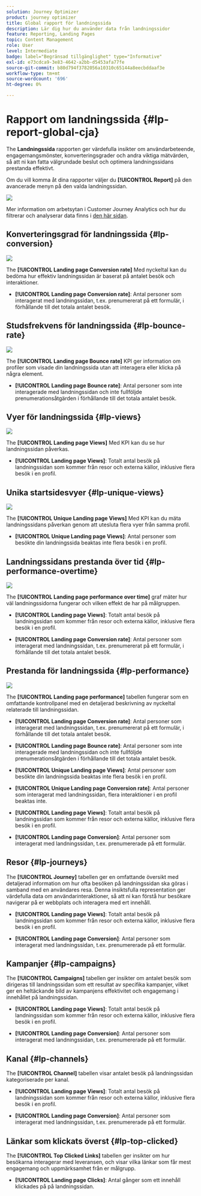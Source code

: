 ```yaml
---
solution: Journey Optimizer
product: journey optimizer
title: Global rapport för landningssida
description: Lär dig hur du använder data från landningssidor
feature: Reporting, Landing Pages
topic: Content Management
role: User
level: Intermediate
badge: label="Begränsad tillgänglighet" type="Informative"
exl-id: e73cdca9-3e83-4642-a2bb-d5453afa77fe
source-git-commit: b80d794f3782056a10310c65144a8eecbddaaf3e
workflow-type: tm+mt
source-wordcount: '696'
ht-degree: 0%

---
```


# Rapport om landningssida {#lp-report-global-cja}

The **Landningssida** rapporten ger värdefulla insikter om användarbeteende, engagemangsmönster, konverteringsgrader och andra viktiga mätvärden, så att ni kan fatta välgrundade beslut och optimera landningssidans prestanda effektivt.

Om du vill komma åt dina rapporter väljer du **[!UICONTROL Report]** på den avancerade menyn på den valda landningssidan.

![](assets/cja-lp.png)

Mer information om arbetsytan i Customer Journey Analytics och hur du filtrerar och analyserar data finns i [den här sidan](https://experienceleague.adobe.com/en/docs/analytics-platform/using/cja-workspace/home).

## Konverteringsgrad för landningssida {#lp-conversion}

![](assets/cja-lp-conversion-rate.png)

The **[!UICONTROL Landing page Conversion rate]** Med nyckeltal kan du bedöma hur effektiv landningssidan är baserat på antalet besök och interaktioner.

* **[!UICONTROL Landing page Conversion rate]**: Antal personer som interagerat med landningssidan, t.ex. prenumererat på ett formulär, i förhållande till det totala antalet besök.

## Studsfrekvens för landningssida {#lp-bounce-rate}

![](assets/cja-lp-bounce-rate.png)

The **[!UICONTROL Landing page Bounce rate]** KPI ger information om profiler som visade din landningssida utan att interagera eller klicka på några element.

* **[!UICONTROL Landing page Bounce rate]**: Antal personer som inte interagerade med landningssidan och inte fullföljde prenumerationsåtgärden i förhållande till det totala antalet besök.

## Vyer för landningssida {#lp-views}

![](assets/cja-lp-views.png)

The **[!UICONTROL Landing page Views]** Med KPI kan du se hur landningssidan påverkas.

* **[!UICONTROL Landing page Views]**: Totalt antal besök på landningssidan som kommer från resor och externa källor, inklusive flera besök i en profil.

## Unika startsidesvyer {#lp-unique-views}

![](assets/cja-lp-unique-views.png)

The **[!UICONTROL Unique Landing page Views]** Med KPI kan du mäta landningssidans påverkan genom att utesluta flera vyer från samma profil.

* **[!UICONTROL Unique Landing page Views]**: Antal personer som besökte din landningssida beaktas inte flera besök i en profil.

## Landningssidans prestanda över tid {#lp-performance-overtime}

![](assets/cja-lp-performance-overtime.png)

The **[!UICONTROL Landing page performance over time]** graf mäter hur väl landningssidorna fungerar och vilken effekt de har på målgruppen.

* **[!UICONTROL Landing page Views]**: Totalt antal besök på landningssidan som kommer från resor och externa källor, inklusive flera besök i en profil.

* **[!UICONTROL Landing page Conversion rate]**: Antal personer som interagerat med landningssidan, t.ex. prenumererat på ett formulär, i förhållande till det totala antalet besök.

## Prestanda för landningssida {#lp-performance}

![](assets/cja-lp-performance.png)

The **[!UICONTROL Landing page performance]** tabellen fungerar som en omfattande kontrollpanel med en detaljerad beskrivning av nyckeltal relaterade till landningssidan.

* **[!UICONTROL Landing page Conversion rate]**: Antal personer som interagerat med landningssidan, t.ex. prenumererat på ett formulär, i förhållande till det totala antalet besök.

* **[!UICONTROL Landing page Bounce rate]**: Antal personer som inte interagerade med landningssidan och inte fullföljde prenumerationsåtgärden i förhållande till det totala antalet besök.

* **[!UICONTROL Unique Landing page Views]**: Antal personer som besökte din landningssida beaktas inte flera besök i en profil.

* **[!UICONTROL Unique Landing page Conversion rate]**: Antal personer som interagerat med landningssidan, flera interaktioner i en profil beaktas inte.

* **[!UICONTROL Landing page Views]**: Totalt antal besök på landningssidan som kommer från resor och externa källor, inklusive flera besök i en profil.

* **[!UICONTROL Landing page Conversion]**: Antal personer som interagerat med landningssidan, t.ex. prenumererade på ett formulär.

## Resor {#lp-journeys}

The **[!UICONTROL Journey]** tabellen ger en omfattande översikt med detaljerad information om hur ofta besöken på landningssidan ska göras i samband med en användares resa. Denna insiktsfulla representation ger värdefulla data om användarinteraktioner, så att ni kan förstå hur besökare navigerar på er webbplats och interagera med ert innehåll.

* **[!UICONTROL Landing page Views]**: Totalt antal besök på landningssidan som kommer från resor och externa källor, inklusive flera besök i en profil.

* **[!UICONTROL Landing page Conversion]**: Antal personer som interagerat med landningssidan, t.ex. prenumererade på ett formulär.

## Kampanjer {#lp-campaigns}

The **[!UICONTROL Campaigns]** tabellen ger insikter om antalet besök som dirigeras till landningssidan som ett resultat av specifika kampanjer, vilket ger en heltäckande bild av kampanjens effektivitet och engagemang i innehållet på landningssidan.

* **[!UICONTROL Landing page Views]**: Totalt antal besök på landningssidan som kommer från resor och externa källor, inklusive flera besök i en profil.

* **[!UICONTROL Landing page Conversion]**: Antal personer som interagerat med landningssidan, t.ex. prenumererade på ett formulär.

## Kanal {#lp-channels}

The **[!UICONTROL Channel]** tabellen visar antalet besök på landningssidan kategoriserade per kanal.

* **[!UICONTROL Landing page Views]**: Totalt antal besök på landningssidan som kommer från resor och externa källor, inklusive flera besök i en profil.

* **[!UICONTROL Landing page Conversion]**: Antal personer som interagerat med landningssidan, t.ex. prenumererade på ett formulär.

## Länkar som klickats överst {#lp-top-clicked}

The **[!UICONTROL Top Clicked Links]** tabellen ger insikter om hur besökarna interagerar med leveransen, och visar vilka länkar som får mest engagemang och uppmärksamhet från er målgrupp.

* **[!UICONTROL Landing page Clicks]**: Antal gånger som ett innehåll klickades på på landningssidan.
